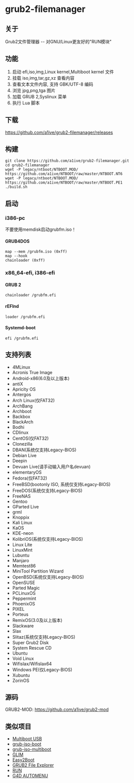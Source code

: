 # grub2-filemanager
## 关于 
Grub2文件管理器 -- 对GNU/Linux更友好的"RUN模块" 
## 功能 
1. 启动 efi,iso,img,Linux kernel,Multiboot kernel 文件
2. 挂载 iso,img,tar,gz,xz 查看内容 
3. 查看文本文件内容, 支持 GBK/UTF-8 编码 
4. 浏览 jpg,png,tga 图片 
5. 加载 GRUB 2,Syslinux 菜单 
6. 执行 Lua 脚本 
## 下载 
https://github.com/a1ive/grub2-filemanager/releases 
## 构建
	git clone https://github.com/a1ive/grub2-filemanager.git
	cd grub2-filemanager
	wget -P legacy/ntboot/NTBOOT.MOD/ https://github.com/a1ive/NTBOOT/raw/master/NTBOOT.NT6
	wget -P legacy/ntboot/NTBOOT.MOD/ https://github.com/a1ive/NTBOOT/raw/master/NTBOOT.PE1
	./build.sh
## 启动 
### i386-pc 
不要使用memdisk启动grubfm.iso！ 
#### GRUB4DOS 
	map --mem /grubfm.iso (0xff)
	map --hook
	chainloader (0xff)
### x86_64-efi, i386-efi 
#### GRUB 2 
	chainloader /grubfm.efi
#### rEFInd 
	loader /grubfm.efi
#### Systemd-boot 
	efi /grubfm.efi
## 支持列表 
*    4MLinux
*    Acronis True Image
*    Android-x86(6.0及以上版本)
*    antiX
*    Apricity OS
*    Antergos
*    Arch Linux(仅FAT32)
*    ArchBang
*    Archboot
*    Backbox
*    BlackArch
*    Bodhi
*    CDlinux
*    CentOS(仅FAT32)
*    Clonezilla
*    DBAN(系统仅支持Legacy-BIOS)
*    Debian Live
*    Deepin
*    Devuan Live(请手动输入用户名devuan)
*    elementaryOS
*    Fedora(仅FAT32)
*    FreeBSD(bootonly ISO, 系统仅支持Legacy-BIOS)
*    FreeDOS(系统仅支持Legacy-BIOS)
*    FreeNAS
*    Gentoo
*    GParted Live
*    grml
*    Knoppix
*    Kali Linux
*    KaOS
*    KDE-neon
*    KolibriOS(系统仅支持Legacy-BIOS)
*    Linux Lite
*    LinuxMint
*    Lubuntu
*    Manjaro
*    Memtest86
*    MiniTool Partition Wizard
*    OpenBSD(系统仅支持Legacy-BIOS)
*    OpenSUSE
*    Parted Magic
*    PCLinuxOS
*    Peppermint
*    PhoenixOS
*    PIXEL
*    Porteus
*    RemixOS(3.0及以上版本)
*    Slackware
*    Slax
*    Slitaz(系统仅支持Legacy-BIOS)
*    Super Grub2 Disk
*    System Rescue CD
*    Ubuntu
*    Void Linux
*    Wifislax/Wifislax64
*    Windows PE(仅Legacy-BIOS)
*    Xubuntu
*    ZorinOS
## 源码 
GRUB2-MOD: https://github.com/a1ive/grub2-mod 
## 类似项目 
*	[Multiboot USB](http://mbusb.aguslr.com/) 
*	[grub-iso-boot](https://github.com/Jimmy-Z/grub-iso-boot) 
*	[grub-iso-multiboot](https://github.com/mpolitzer/grub-iso-multiboot) 
*	[GLIM](https://github.com/thias/glim) 
*	[Easy2Boot](http://www.easy2boot.com/) 
*	[GRUB2 File Explorer](http://bbs.wuyou.net/forum.php?mod=viewthread&tid=320715) 
*	[RUN](http://bbs.wuyou.net/forum.php?mod=viewthread&tid=191301) 
*	[G4D AUTOMENU](http://bbs.wuyou.net/forum.php?mod=viewthread&tid=203607) 